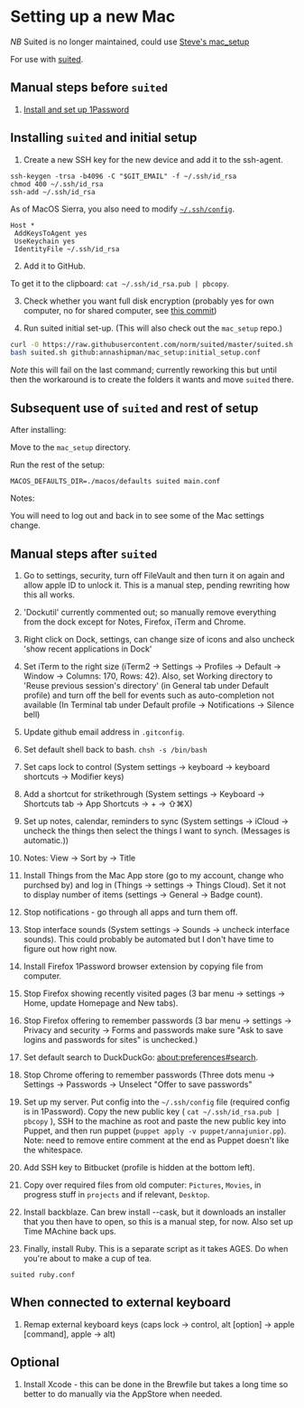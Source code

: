 # Setting up a new Mac

*NB* Suited is no longer maintained, could use [Steve's mac_setup](https://github.com/SteveMarshall/mac-setup)

For use with [suited](https://github.com/norm/suited).

## Manual steps before `suited`

1. [Install and set up 1Password](/docs/1Password_setup.md)

## Installing `suited` and initial setup

1. Create a new SSH key for the new device and add it to the ssh-agent.

```
ssh-keygen -trsa -b4096 -C "$GIT_EMAIL" -f ~/.ssh/id_rsa
chmod 400 ~/.ssh/id_rsa
ssh-add ~/.ssh/id_rsa
```

As of MacOS Sierra, you also need to modify [`~/.ssh/config`](https://help.github.com/enterprise/2.12/user/articles/generating-a-new-ssh-key-and-adding-it-to-the-ssh-agent/).

```
Host *
 AddKeysToAgent yes
 UseKeychain yes
 IdentityFile ~/.ssh/id_rsa
```


2. Add it to GitHub.

To get it to the clipboard: `cat ~/.ssh/id_rsa.pub | pbcopy`.

3. Check whether you want full disk encryption (probably yes for own computer, no for shared computer, see [this commit](https://github.com/annashipman/mac_setup/commit/3e3edf3))

4. Run suited initial set-up. (This will also check out the `mac_setup` repo.)

```bash
curl -O https://raw.githubusercontent.com/norm/suited/master/suited.sh
bash suited.sh github:annashipman/mac_setup:initial_setup.conf
```

*Note* this will fail on the last command; currently reworking this but until then the workaround is to create the folders it wants and move `suited` there.

## Subsequent use of `suited` and rest of setup

After installing:

Move to the `mac_setup` directory.

Run the rest of the setup:

```
MACOS_DEFAULTS_DIR=./macos/defaults suited main.conf
```

Notes:

You will need to log out and back in to see some of the Mac settings change.

## Manual steps after `suited`

1. Go to settings, security, turn off FileVault and then turn it on again and allow apple ID to unlock it. This is a manual step, pending rewriting how this all works.

1. 'Dockutil' currently commented out; so manually remove everything from the dock except for Notes, Firefox, iTerm and Chrome.

1. Right click on Dock, settings, can change size of icons and also uncheck 'show recent applications in Dock'

1. Set iTerm to the right size (iTerm2 -> Settings -> Profiles -> Default -> Window -> Columns: 170, Rows: 42). Also, set Working directory to 'Reuse previous session's directory' (in General tab under Default profile) and turn off the bell for events such as auto-completion not available (In Terminal tab under Default profile -> Notifications -> Silence bell)

1. Update github email address in `.gitconfig`.

1. Set default shell back to bash. `chsh -s /bin/bash`

1. Set caps lock to control (System settings -> keyboard -> keyboard shortcuts -> Modifier keys)

1. Add a shortcut for strikethrough (System settings -> Keyboard -> Shortcuts tab -> App Shortcuts -> + -> ⇧⌘X)

1. Set up notes, calendar, reminders to sync (System settings -> iCloud -> uncheck the things then select the things I want to synch. (Messages is automatic.))

1. Notes: View -> Sort by -> Title

1. Install Things from the Mac App store (go to my account, change who purchsed by) and log in (Things -> settings -> Things Cloud). Set it not to display number of items (settings -> General -> Badge count).

1. Stop notifications - go through all apps and turn them off.

1. Stop interface sounds (System settings -> Sounds -> uncheck interface sounds). This could probably be automated but I don't have time to figure out how right now.

1. Install Firefox 1Password browser extension by copying file from computer. 

1. Stop Firefox showing recently visited pages (3 bar menu -> settings -> Home, update Homepage and New tabs).

1. Stop Firefox offering to remember passwords (3 bar menu -> settings -> Privacy and security -> Forms and passwords make sure "Ask to save logins and passwords for sites" is unchecked.)

1. Set default search to DuckDuckGo: [about:preferences#search](about:preferences#search).

1. Stop Chrome offering to remember passwords (Three dots menu -> Settings -> Passwords -> Unselect "Offer to save passwords"

1. Set up my server. Put config into the `~/.ssh/config` file (required config is in 1Password). Copy the new public key ( `cat ~/.ssh/id_rsa.pub | pbcopy` ), SSH to the machine as root and paste the new public key into Puppet, and then run puppet (`puppet apply -v puppet/annajunior.pp`). Note: need to remove entire comment at the end as Puppet doesn't like the whitespace.

1. Add SSH key to Bitbucket (profile is hidden at the bottom left).

1. Copy over required files from old computer: `Pictures`, `Movies`, in progress stuff in `projects` and if relevant, `Desktop`.

1. Install backblaze. Can brew install --cask, but it downloads an installer that you then have to open, so this is a manual step, for now. Also set up Time MAchine back ups.

1. Finally, install Ruby. This is a separate script as it takes AGES. Do when you're about to make a cup of tea.

```
suited ruby.conf
```

## When connected to external keyboard

1. Remap external keyboard keys (caps lock -> control, alt [option] -> apple [command], apple -> alt)

## Optional

1. Install Xcode - this can be done in the Brewfile but takes a long time so better to do manually via the AppStore when needed.

